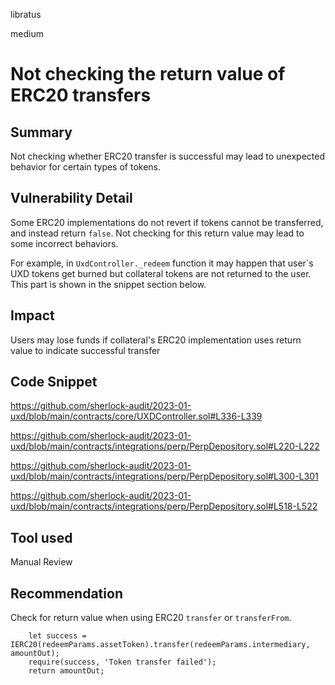 libratus

medium

# Not checking the return value of ERC20 transfers

## Summary
Not checking whether ERC20 transfer is successful may lead to unexpected behavior for certain types of tokens.

## Vulnerability Detail
Some ERC20 implementations do not revert if tokens cannot be transferred, and instead return `false`. Not checking for this return value may lead to some incorrect behaviors.

For example, in `UxdController._redeem` function it may happen that user`s UXD tokens get burned but collateral tokens are not returned to the user. This part is shown in the snippet section below.

## Impact
Users may lose funds if collateral's ERC20 implementation uses return value to indicate successful transfer

## Code Snippet
https://github.com/sherlock-audit/2023-01-uxd/blob/main/contracts/core/UXDController.sol#L336-L339

https://github.com/sherlock-audit/2023-01-uxd/blob/main/contracts/integrations/perp/PerpDepository.sol#L220-L222

https://github.com/sherlock-audit/2023-01-uxd/blob/main/contracts/integrations/perp/PerpDepository.sol#L300-L301


https://github.com/sherlock-audit/2023-01-uxd/blob/main/contracts/integrations/perp/PerpDepository.sol#L518-L522

## Tool used

Manual Review

## Recommendation

Check for return value when using ERC20 `transfer` or `transferFrom`.

```solidity
    let success = IERC20(redeemParams.assetToken).transfer(redeemParams.intermediary, amountOut);
    require(success, 'Token transfer failed');
    return amountOut;
```